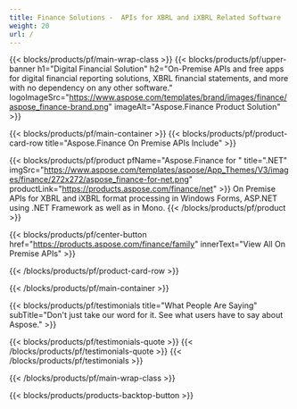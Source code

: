 ```yaml
---
title: Finance Solutions -  APIs for XBRL and iXBRL Related Software 
weight: 20
url: /
---
```


{{< blocks/products/pf/main-wrap-class >}}
{{< blocks/products/pf/upper-banner h1="Digital Financial Solution" h2="On-Premise APIs and free apps for digital financial reporting solutions, XBRL financial statements, and more with no dependency on any other software." logoImageSrc="https://www.aspose.com/templates/brand/images/finance/aspose_finance-brand.png" imageAlt="Aspose.Finance Product Solution" >}}

{{< blocks/products/pf/main-container >}}
{{< blocks/products/pf/product-card-row title="Aspose.Finance On Premise APIs Include" >}}

{{< blocks/products/pf/product pfName="Aspose.Finance for " title=".NET" imgSrc="https://www.aspose.com/templates/aspose/App_Themes/V3/images/finance/272x272/aspose_finance-for-net.png" productLink="https://products.aspose.com/finance/net" >}}
On Premise APIs for XBRL and iXBRL format processing in Windows Forms, ASP.NET using .NET Framework as well as in Mono.
{{< /blocks/products/pf/product >}}

{{< blocks/products/pf/center-button href="https://products.aspose.com/finance/family" innerText="View All On Premise APIs" >}}

{{< /blocks/products/pf/product-card-row >}}

{{< /blocks/products/pf/main-container >}}

{{< blocks/products/pf/testimonials title="What People Are Saying" subTitle="Don't just take our word for it. See what users have to say about Aspose." >}}

{{< blocks/products/pf/testimonials-quote >}}
{{< /blocks/products/pf/testimonials-quote >}}
{{< /blocks/products/pf/testimonials >}}

{{< /blocks/products/pf/main-wrap-class >}}

{{< blocks/products/products-backtop-button >}}